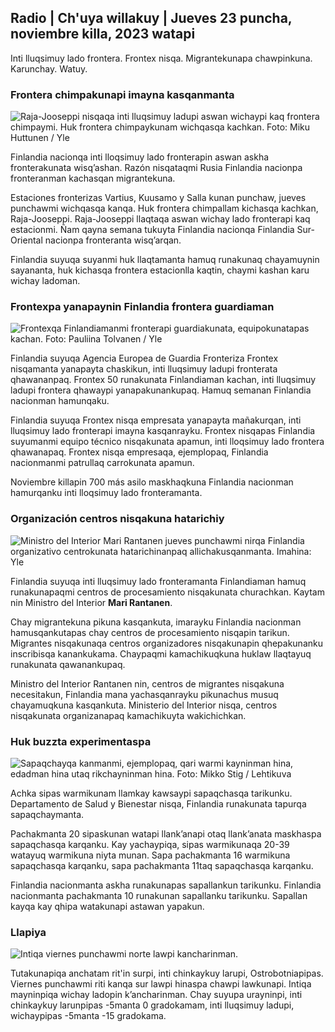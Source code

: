 ## Radio \| Ch'uya willakuy \| Jueves 23 puncha, noviembre killa, 2023 watapi

Inti lluqsimuy lado frontera. Frontex nisqa. Migrantekunapa chawpinkuna. Karunchay. Watuy.

### Frontera chimpakunapi imayna kasqanmanta

![Raja-Jooseppi nisqaqa inti lluqsimuy ladupi aswan wichaypi kaq frontera chimpaymi. Huk frontera chimpaykunam wichqasqa kachkan. Foto: Miku Huttunen / Yle](https://qu.willakuykunapi.q_auto:eco/f_auto/fl_perdida/v1700751077/39-1205645655f665a86285)

Finlandia nacionqa inti lloqsimuy lado fronterapin aswan askha fronterakunata wisq’ashan. Razón nisqataqmi Rusia Finlandia nacionpa fronteranman kachasqan migrantekuna.

Estaciones fronterizas Vartius, Kuusamo y Salla kunan punchaw, jueves punchawmi wichqasqa kanqa. Huk frontera chimpallam kichasqa kachkan, Raja-Jooseppi. Raja-Jooseppi llaqtaqa aswan wichay lado fronterapi kaq estacionmi. Ñam qayna semana tukuyta Finlandia nacionqa Finlandia Sur-Oriental nacionpa fronteranta wisq’arqan.

Finlandia suyuqa suyanmi huk llaqtamanta hamuq runakunaq chayamuynin sayananta, huk kichasqa frontera estacionlla kaqtin, chaymi kashan karu wichay ladoman.

### Frontexpa yanapaynin Finlandia frontera guardiaman

![Frontexqa Finlandiamanmi fronterapi guardiakunata, equipokunatapas kachan. Foto: Pauliina Tolvanen / Yle](https://qu.willakuykunapi.q_auto:eco/f_auto/fl_perdida/v1663055873/39-100697563203716d9ecd)

Finlandia suyuqa Agencia Europea de Guardia Fronteriza Frontex nisqamanta yanapayta chaskikun, inti lluqsimuy ladupi fronterata qhawananpaq. Frontex 50 runakunata Finlandiaman kachan, inti lluqsimuy ladupi frontera qhawaypi yanapakunankupaq. Hamuq semanan Finlandia nacionman hamunqaku.

Finlandia suyuqa Frontex nisqa empresata yanapayta mañakurqan, inti lluqsimuy lado fronterapi imayna kasqanrayku. Frontex nisqapas Finlandia suyumanmi equipo técnico nisqakunata apamun, inti lloqsimuy lado frontera qhawanapaq. Frontex nisqa empresaqa, ejemplopaq, Finlandia nacionmanmi patrullaq carrokunata apamun.

Noviembre killapin 700 más asilo maskhaqkuna Finlandia nacionman hamurqanku inti lloqsimuy lado fronteramanta.

### Organización centros nisqakuna hatarichiy

![Ministro del Interior Mari Rantanen jueves punchawmi nirqa Finlandia organizativo centrokunata hatarichinanpaq allichakusqanmanta. Imahina: Yle](https://qu.images.cdn.yle.fi/imagen/cargar/c_crop,h_1080,w_1919,x_0,y_0/ar_1.77777777777777777,c_llenado,g_uyas,h_675,w_1200/dpr_1.0/q_auto:eco/f_auto/fl_perdida/v1700721586/39-1205201655eed1e81849)

Finlandia suyuqa inti lluqsimuy lado fronteramanta Finlandiaman hamuq runakunapaqmi centros de procesamiento nisqakunata churachkan. Kaytam nin Ministro del Interior **Mari Rantanen**.

Chay migrantekuna pikuna kasqankuta, imarayku Finlandia nacionman hamusqankutapas chay centros de procesamiento nisqapin tarikun. Migrantes nisqakunaqa centros organizadores nisqakunapin qhepakunanku inscribisqa kanankukama. Chaypaqmi kamachikuqkuna huklaw llaqtayuq runakunata qawanankupaq.

Ministro del Interior Rantanen nin, centros de migrantes nisqakuna necesitakun, Finlandia mana yachasqanrayku pikunachus musuq chayamuqkuna kasqankuta. Ministerio del Interior nisqa, centros nisqakunata organizanapaq kamachikuyta wakichichkan.

### Huk buzzta experimentaspa

![Sapaqchayqa kanmanmi, ejemplopaq, qari warmi kayninman hina, edadman hina utaq rikchayninman hina. Foto: Mikko Stig / Lehtikuva](https://qu.willasq_auto:eco/f_auto/fl_perdida/v1700718446/39-1205193655ee719688c7)

Achka sipas warmikunam llamkay kawsaypi sapaqchasqa tarikunku. Departamento de Salud y Bienestar nisqa, Finlandia runakunata tapurqa sapaqchaymanta.

Pachakmanta 20 sipaskunan watapi llank’anapi otaq llank’anata maskhaspa sapaqchasqa karqanku. Kay yachaypiqa, sipas warmikunaqa 20-39 watayuq warmikuna niyta munan. Sapa pachakmanta 16 warmikuna sapaqchasqa karqanku, sapa pachakmanta 11taq sapaqchasqa karqanku.

Finlandia nacionmanta askha runakunapas sapallankun tarikunku. Finlandia nacionmanta pachakmanta 10 runakunan sapallanku tarikunku. Sapallan kayqa kay qhipa watakunapi astawan yapakun.

### Llapiya

![Intiqa viernes punchawmi norte lawpi kancharinman.](https://images.cdn.yle.fi/image/upload/c_crop,h_1080,w_1919,x_0,y_0/ar_1.77777777777777777,c_fill,g_faces,h_675,w_1200/dpr_1.0/q_auto:eco/f_auto/fl_perdida/v1700752778/39-1205671655f6d69ed984)

Tutakunapiqa anchatam rit'in surpi, inti chinkaykuy larupi, Ostrobotniapipas. Viernes punchawmi riti kanqa sur lawpi hinaspa chawpi lawkunapi. Intiqa mayninpiqa wichay ladopin k’ancharinman. Chay suyupa urayninpi, inti chinkaykuy larunpipas -5manta 0 gradokamam, inti lluqsimuy ladupi, wichaypipas -5manta -15 gradokama.